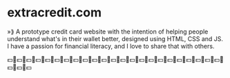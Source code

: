 # extracredit.com
»⟫ A prototype credit card website with the intention of helping people understand what's in their wallet better, designed using HTML, CSS and JS. I have a passion for financial literacy, and I love to share that with others.

💵🏧💵🏧💵🏧💵🏧💵🏧💵🏧💵🏧💵🏧💵🏧💵🏧💵🏧💵🏧💵🏧💵🏧💵🏧💵🏧💵🏧💵🏧💵🏧💵🏧💵🏧💵🏧💵🏧💵🏧💵🏧💵
